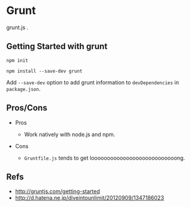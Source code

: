 Grunt
======

grunt.js .


Getting Started with grunt
-----------------------

    npm init

    npm install --save-dev grunt

Add `--save-dev` option to add grunt information to `devDependencies` in
`package.json`.



Pros/Cons
---------

* Pros

    * Work natively with node.js and npm.

* Cons

    * `Gruntfile.js` tends to get looooooooooooooooooooooooooong.


Refs
----

* <http://gruntjs.com/getting-started>
* <http://d.hatena.ne.jp/diveintounlimit/20120909/1347186023>

